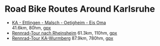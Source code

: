 # Road Bike Routes Around Karlsruhe

- [KA - Ettlingen - Malsch - Oetigheim - Eis Oma](https://www.komoot.com/de-de/tour/2434931708?share_token=a1RqhVH3zyp2KYR22B0LURSD08PlUjROYVBkbIq5HaAfFogI8T&ref=)  
  41.6km, 80hm, [gpx](gpx/road-ka/2025-07-25_2434931708_KA-Ettlingen-Malsch-Oetigheim-Eis_Oma.gpx)
- [Rennrad-Tour nach Rheinsheim](https://www.komoot.com/de-de/tour/2440770747?share_token=aj1I07Wtzs5dBm8JUgmhsFM9DAxiCTyzf9Vg1NVPK6tIFxueYT&ref=)
  61.3km, 110hm, [gpx](gpx/road-ka/2025-07-27_2440770747_Rennrad-Tour%20nach%20Rheinsheim.gpx)
- [Rennrad-Tour KA-Wurmberg](https://www.komoot.com/de-de/tour/2440797703?share_token=a62ugVTJvKE2hGROZVPBk3fuchlU5wYG0TTnvg30mHUIlXlqec&ref=)
  87.9km, 780hm, [gpx](gpx/road-ka/2025-07-27_2440797703_Rennrad-Tour%20KA-Wurmberg.gpx)
